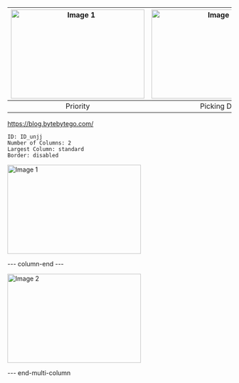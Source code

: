 | <img src="https://i.imgur.com/mHfA2Z7.png" alt="Image 1" width="300" height="200"> | <img src="https://i.imgur.com/vGJ8bhw.png" alt="Image 2" width="300" height="200"> |
|:------------------------------------------------------------:|:------------------------------------------------------------:|
|                      Priority                      |                      Picking DB                       |

https://blog.bytebytego.com/



```start-multi-column
ID: ID_unjj
Number of Columns: 2
Largest Column: standard
Border: disabled 
```



<img src="https://i.imgur.com/mHfA2Z7.png" alt="Image 1" width="300" height="200">

--- column-end ---

<img src="https://i.imgur.com/vGJ8bhw.png" alt="Image 2" width="300" height="200">

--- end-multi-column
